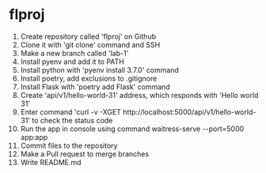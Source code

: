# flproj
1. Create repository called 'flproj' on Github
2. Clone it with 'git clone' command and SSH
3. Make a new branch called 'lab-1'
4. Install pyenv and add it to PATH
5. Install python with 'pyenv install 3.7.0' command
6. Install poetry, add exclusions to .gitignore
7. Install Flask with 'poetry add Flask' command
8. Create 'api/v1/hello-world-31' address, which responds with 'Hello world 31'
9. Enter command 'curl -v -XGET http://localhost:5000/api/v1/hello-world-31' to check the status code
10. Run the app in console using command waitress-serve --port=5000 app:app
11. Commit files to the repository
12. Make a Pull request to merge branches
13. Write README.md